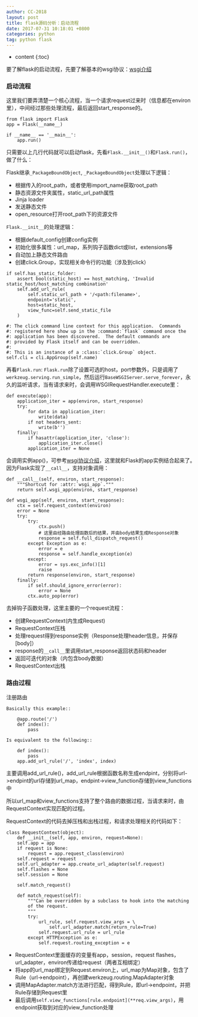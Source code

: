 ```yaml
---
author: CC-2018
layout: post
title: flask源码分析：启动流程
date: 2017-07-31 10:18:01 +0800
categories: python
tag: python flask
---
```


* content
{:toc}

要了解flask的启动流程，先要了解基本的wsgi协议：[wsgi介绍](http://cizixs.com/2014/11/08/understand-wsgi)

### 启动流程

这里我们要弄清楚一个核心流程，当一个请求request过来时（信息都在environ里），中间经过那些处理流程，最后返回start_response的。

```
from flask import Flask
app = Flask(__name__)

if __name__ == '__main__':
    app.run()
```
只需要以上几行代码就可以启动flask，先看`Flask.__init__()`和`Flask.run()`，做了什么：

Flask继承`_PackageBoundObject`, `_PackageBoundObject`处理以下逻辑：

+ 根据传入的root_path，或者使用import_name获取root_path
+ 静态资源文件夹属性，static_url_path属性
+ Jinja loader
+ 发送静态文件
+ open_resource打开root_path下的资源文件

`Flask.__init__`的处理逻辑：

+ 根据default_config创建config实例
+ 初始化很多属性：url_map，系列钩子函数dict或list，extensions等
+ 自动加上静态文件路由
+ 创建click.Group，实现相关命令行的功能（涉及到click）

```
if self.has_static_folder:
    assert bool(static_host) == host_matching, 'Invalid static_host/host_matching combination'
    self.add_url_rule(
        self.static_url_path + '/<path:filename>',
        endpoint='static',
        host=static_host,
        view_func=self.send_static_file
    )

#: The click command line context for this application.  Commands
#: registered here show up in the :command:`flask` command once the
#: application has been discovered.  The default commands are
#: provided by Flask itself and can be overridden.
#:
#: This is an instance of a :class:`click.Group` object.
self.cli = cli.AppGroup(self.name)
```

再看`Flask.run`: `Flask.run`除了设置可选的host，port参数外，只是调用了`werkzeug.serving.run_simple`，然后运行`BaseWSGIServer.serve_forever`，永久的监听请求，当有请求来时，会调用WSGIRequestHandler.execute里：
```
def execute(app):
    application_iter = app(environ, start_response)
    try:
        for data in application_iter:
            write(data)
        if not headers_sent:
            write(b'')
    finally:
        if hasattr(application_iter, 'close'):
            application_iter.close()
        application_iter = None
```

会调用实例app()，可参考[wsgi协议介绍](http://cizixs.com/2014/11/08/understand-wsgi)，这里就和Flask的app实例结合起来了。因为Flask实现了`__call__`，支持对象调用：

```
def __call__(self, environ, start_response):
    """Shortcut for :attr:`wsgi_app`."""
    return self.wsgi_app(environ, start_response)

def wsgi_app(self, environ, start_response):
    ctx = self.request_context(environ)
    error = None
    try:
        try:
            ctx.push()
            # 这里由经路由处理函数后的结果，并由body结果生成Response对象
            response = self.full_dispatch_request()
        except Exception as e:
            error = e
            response = self.handle_exception(e)
        except:
            error = sys.exc_info()[1]
            raise
        return response(environ, start_response)
    finally:
        if self.should_ignore_error(error):
            error = None
        ctx.auto_pop(error)
```

去掉钩子函数处理，这里主要的一个request流程：
+ 创建RequestContext(内生成Request)
+ RequestContext压栈
+ 处理request得到response实例（Response处理header信息，并保存[body]）
+ response的`__call__`里调用start_response返回状态码和header
+ 返回可迭代的对象（内包含body数据）
+ RequestContext出栈


### 路由过程

注册路由
```
Basically this example::

    @app.route('/')
    def index():
        pass

Is equivalent to the following::

    def index():
        pass
    app.add_url_rule('/', 'index', index)
```

主要调用add_url_rule()，add_url_rule根据函数名称生成endpint，分别将url->endpint的url存储到url_map，endpint->view_function存储到view_functions中

所以url_map和view_functions支持了整个路由的数据过程，当请求来时，由RequestContext实现匹配的过程。

RequestContext的代码去掉压栈和出栈过程，和请求处理相关的代码如下：

```
class RequestContext(object):
    def __init__(self, app, environ, request=None):
    self.app = app
    if request is None:
        request = app.request_class(environ)
    self.request = request
    self.url_adapter = app.create_url_adapter(self.request)
    self.flashes = None
    self.session = None

    self.match_request()

    def match_request(self):
        """Can be overridden by a subclass to hook into the matching
        of the request.
        """
        try:
            url_rule, self.request.view_args = \
                self.url_adapter.match(return_rule=True)
            self.request.url_rule = url_rule
        except HTTPException as e:
            self.request.routing_exception = e
```
+ RequestContext里面缓存的变量有app，session，request flashes，url_adapter，environ传递给request（两者互相绑定）
+ 将app的url_map绑定到Request.environ上，url_map为Map对象，包含了Rule（url->endpoint），再创建werkzeug.routing.MapAdapter对象
+ 调用MapAdapter.match方法进行匹配，得到Rule，即url->endpoint，并把Rule存储到Request里
+ 最后调用`self.view_functions[rule.endpoint](**req.view_args)`，用endpoint获取到对应的view_function处理
